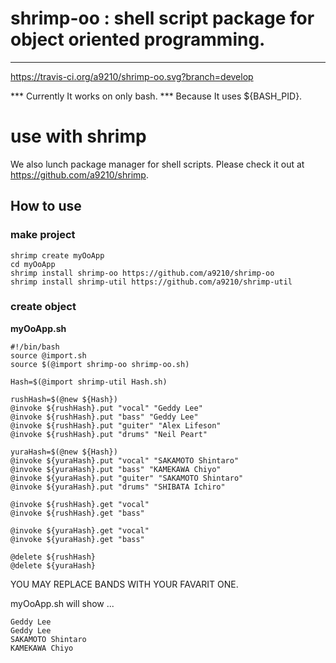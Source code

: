 # shrimp-oo : shell script package for object oriented programming.

---
https://travis-ci.org/a9210/shrimp-oo.svg?branch=develop

*** Currently It works on only bash. *** Because It uses ${BASH_PID}.
# use with shrimp

We also lunch package manager for shell scripts.
Please check it out at https://github.com/a9210/shrimp.

## How to use

### make project

```
shrimp create myOoApp
cd myOoApp
shrimp install shrimp-oo https://github.com/a9210/shrimp-oo
shrimp install shrimp-util https://github.com/a9210/shrimp-util
```

### create object

**myOoApp.sh**
```shell
#!/bin/bash
source @import.sh
source $(@import shrimp-oo shrimp-oo.sh)

Hash=$(@import shrimp-util Hash.sh)

rushHash=$(@new ${Hash})
@invoke ${rushHash}.put "vocal" "Geddy Lee"
@invoke ${rushHash}.put "bass" "Geddy Lee"
@invoke ${rushHash}.put "guiter" "Alex Lifeson"
@invoke ${rushHash}.put "drums" "Neil Peart"

yuraHash=$(@new ${Hash})
@invoke ${yuraHash}.put "vocal" "SAKAMOTO Shintaro"
@invoke ${yuraHash}.put "bass" "KAMEKAWA Chiyo"
@invoke ${yuraHash}.put "guiter" "SAKAMOTO Shintaro"
@invoke ${yuraHash}.put "drums" "SHIBATA Ichiro"

@invoke ${rushHash}.get "vocal"
@invoke ${rushHash}.get "bass"

@invoke ${yuraHash}.get "vocal"
@invoke ${yuraHash}.get "bass"

@delete ${rushHash}
@delete ${yuraHash}
```
YOU MAY REPLACE BANDS WITH YOUR FAVARIT ONE.

myOoApp.sh will show ...

```
Geddy Lee
Geddy Lee
SAKAMOTO Shintaro
KAMEKAWA Chiyo
```
